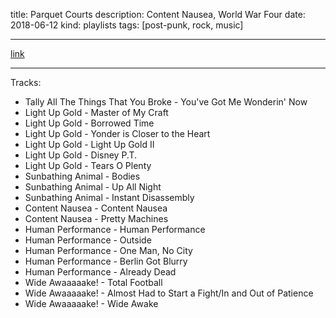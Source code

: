 title: Parquet Courts
description: Content Nausea, World War Four
date: 2018-06-12
kind: playlists
tags: [post-punk, rock, music]

---

[link](https://www.youtube.com/playlist?list=PLM-aKZ8SpwXcXKhZ3-0g4UWZGjdcG7zOH)

---

Tracks:

- Tally All The Things That You Broke - You've Got Me Wonderin' Now
- Light Up Gold - Master of My Craft
- Light Up Gold - Borrowed Time
- Light Up Gold - Yonder is Closer to the Heart
- Light Up Gold - Light Up Gold II
- Light Up Gold - Disney P.T.
- Light Up Gold - Tears O Plenty
- Sunbathing Animal - Bodies
- Sunbathing Animal - Up All Night
- Sunbathing Animal - Instant Disassembly
- Content Nausea - Content Nausea
- Content Nausea - Pretty Machines
- Human Performance - Human Performance
- Human Performance - Outside
- Human Performance - One Man, No City
- Human Performance - Berlin Got Blurry
- Human Performance - Already Dead
- Wide Awaaaaake! - Total Football
- Wide Awaaaaake! - Almost Had to Start a Fight/In and Out of Patience
- Wide Awaaaaake! - Wide Awake
